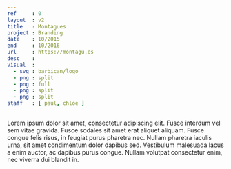 ```yaml
---
ref     : 0
layout  : v2
title   : Montagues
project : Branding
date    : 10/2015
end     : 10/2016
url     : https://montagu.es
desc    :
visual  :
  - svg : barbican/logo
  - png : split
  - png : full
  - png : split
  - png : split
staff   : [ paul, chloe ]
---
```


Lorem ipsum dolor sit amet, consectetur adipiscing elit. Fusce interdum vel sem vitae gravida. Fusce sodales sit amet erat aliquet aliquam. Fusce congue felis risus, in feugiat purus pharetra nec. Nullam pharetra iaculis urna, sit amet condimentum dolor dapibus sed. Vestibulum malesuada lacus a enim auctor, ac dapibus purus congue. Nullam volutpat consectetur enim, nec viverra dui blandit in.
